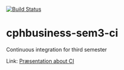 [![Build Status](https://travis-ci.org/ryvard/CI.svg?branch=master)](https://travis-ci.org/ryvard/CI)

# cphbusiness-sem3-ci
Continuous integration for third semester

Link: [Præsentation about CI](https://jegp.github.io/cphbusiness-sem3-ci/presentation.html#/)
